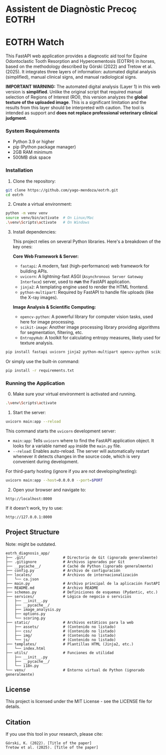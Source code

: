 # Assistent de Diagnòstic Precoç EOTRH
# EOTRH Watch

This FastAPI web application provides a diagnostic aid tool for Equine Odontoclastic Tooth Resorption and Hypercementosis (EOTRH) in horses, based on the methodology described by Górski (2022) and Tretow et al. (2025). It integrates three layers of information: automated digital analysis (simplified), manual clinical signs, and manual radiological signs.

**IMPORTANT WARNING:** The automated digital analysis (Layer 1) in this web version is **simplified**. Unlike the original script that required manual selection of Regions of Interest (ROI), this version analyzes the **global texture of the uploaded image**. This is a significant limitation and the results from this layer should be interpreted with caution. The tool is intended as support and **does not replace professional veterinary clinical judgment**.

### System Requirements

- Python 3.9 or higher
- pip (Python package manager)
- 2GB RAM minimum
- 500MB disk space

### Installation

1. Clone the repository:
```bash
git clone https://github.com/yago-mendoza/eotrh.git
cd eotrh
```

2. Create a virtual environment:
```bash
python -m venv venv
source venv/bin/activate  # On Linux/Mac
.\venv\Scripts\activate   # On Windows
```

3. Install dependencies:

   This project relies on several Python libraries. Here's a breakdown of the key ones:

   **Core Web Framework & Server:**
   *   `fastapi`: A modern, fast (high-performance) web framework for building APIs.
   *   `uvicorn`: A lightning-fast ASGI (`Asynchronous Server Gateway Interface`) server, used to **run** the FastAPI application.
   *   `jinja2`: A templating engine used to render the HTML frontend.
   *   `python-multipart`: Required by FastAPI to handle file uploads (like the X-ray images).

   **Image Analysis & Scientific Computing:**
   *   `opencv-python`: A powerful library for computer vision tasks, used here for image processing.
   *   `scikit-image`: Another image processing library providing algorithms for segmentation, filtering, etc.
   *   `EntropyHub`: A toolkit for calculating entropy measures, likely used for texture analysis.

```bash
pip install fastapi uvicorn jinja2 python-multipart opencv-python scikit-image EntropyHub
```

   Or simply use the built-in command:

```bash
pip install -r requirements.txt
```

### Running the Application

0. Make sure your virtual environment is activated and running.

```bash
.\venv\Scripts\activate
```

1. Start the server:
```bash
uvicorn main:app --reload
```
   This command starts the `uvicorn` development server:
   *   `main:app`: Tells `uvicorn` where to find the FastAPI application object. It looks for a variable named `app` inside the `main.py` file.
   *   `--reload`: Enables auto-reload. The server will automatically restart whenever it detects changes in the source code, which is very convenient during development.

   For third-party hosting (ignore if you are not developing/testing):

```bash
uvicorn main:app --host=0.0.0.0 --port=$PORT
```

2. Open your browser and navigate to:
```
http://localhost:8000
```

If it doesn't work, try to use:

```
http://127.0.0.1:8000
```

## Project Structure

Note: might be outdated.

```
eotrh_diagnosis_app/
├── .git/                 # Directorio de Git (ignorado generalmente)
├── .gitignore            # Archivos ignorados por Git
├── __pycache__/          # Caché de Python (ignorado generalmente)
├── config.py             # Archivo de configuración
├── locales/              # Archivos de internacionalización
│   └── ca.json
├── main.py               # Archivo principal de la aplicación FastAPI
├── README.md             # Archivo README
├── schemas.py            # Definiciones de esquemas (Pydantic, etc.)
├── services/             # Lógica de negocio o servicios
│   ├── __init__.py
│   ├── __pycache__/
│   ├── image_analysis.py
│   ├── options.py
│   └── scoring.py
├── static/               # Archivos estáticos para la web
│   ├── assets/           # (Contenido no listado)
│   ├── css/              # (Contenido no listado)
│   ├── img/              # (Contenido no listado)
│   └── js/               # (Contenido no listado)
├── templates/            # Plantillas HTML (Jinja2, etc.)
│   └── index.html
├── utils/                # Funciones de utilidad
│   ├── __init__.py
│   ├── __pycache__/
│   └── i18n.py
└── venv/                 # Entorno virtual de Python (ignorado generalmente)

```

## License

This project is licensed under the MIT License - see the LICENSE file for details.

## Citation

If you use this tool in your research, please cite:

```
Górski, K. (2022). [Title of the paper]
Tretow et al. (2025). [Title of the paper]
```

